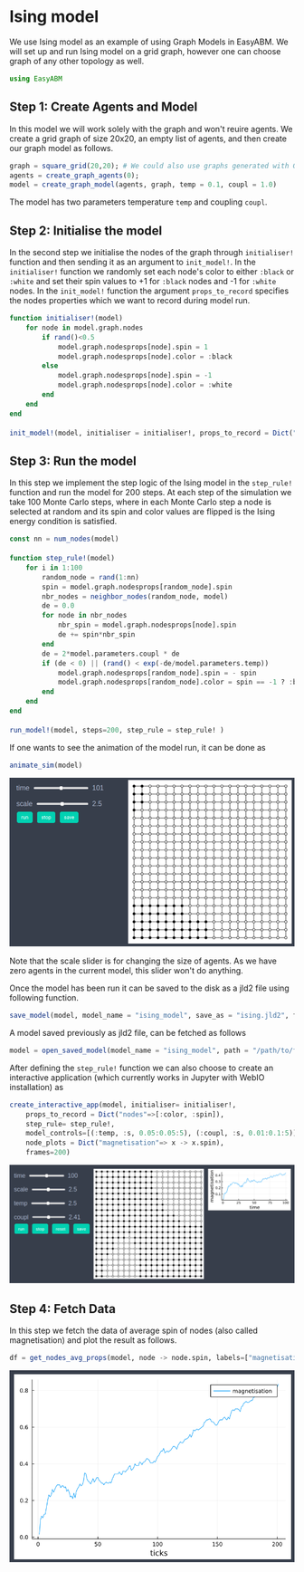 
# Ising model

We use Ising model as an example of using Graph Models in EasyABM. We will set up and run Ising model on a grid graph, however one can choose graph of any other 
topology as well.

```julia
using EasyABM
```

## Step 1: Create Agents and Model

In this model we will work solely with the graph and won't reuire agents. We create a grid graph of size 20x20, an empty list of agents, and then create our graph model as follows. 

```julia
graph = square_grid(20,20); # We could also use graphs generated with Graphs.jl package. 
agents = create_graph_agents(0);
model = create_graph_model(agents, graph, temp = 0.1, coupl = 1.0)
```

The model has two parameters temperature `temp` and coupling `coupl`. 

## Step 2: Initialise the model

In the second step we initialise the nodes of the graph through `initialiser!` function and then sending it as an argument to `init_model!`. In the `initialiser!` function we randomly set each node's color to either `:black` or `:white` and set their spin values to +1 for `:black` nodes and -1 for `:white` nodes. In the `init_model!` function the argument `props_to_record` specifies the nodes properties which we want to record during model run. 

```julia
function initialiser!(model)
    for node in model.graph.nodes
        if rand()<0.5
            model.graph.nodesprops[node].spin = 1
            model.graph.nodesprops[node].color = :black
        else
            model.graph.nodesprops[node].spin = -1
            model.graph.nodesprops[node].color = :white
        end
    end
end

init_model!(model, initialiser = initialiser!, props_to_record = Dict("nodes"=>[:color, :spin]))
```

## Step 3: Run the model

In this step we implement the step logic of the Ising model in the `step_rule!` function and run the model for 200 steps. At each step of the simulation we take 
100 Monte Carlo steps, where in each Monte Carlo step a node is selected at random and its spin and color values are flipped is the Ising energy condition is satisfied. 



```julia
const nn = num_nodes(model) 

function step_rule!(model)
    for i in 1:100
        random_node = rand(1:nn)
        spin = model.graph.nodesprops[random_node].spin
        nbr_nodes = neighbor_nodes(random_node, model)
        de = 0.0
        for node in nbr_nodes
            nbr_spin = model.graph.nodesprops[node].spin
            de += spin*nbr_spin
        end
        de = 2*model.parameters.coupl * de
        if (de < 0) || (rand() < exp(-de/model.parameters.temp))
            model.graph.nodesprops[random_node].spin = - spin
            model.graph.nodesprops[random_node].color = spin == -1 ? :black : :white
        end
    end
end

run_model!(model, steps=200, step_rule = step_rule! )
```

If one wants to see the animation of the model run, it can be done as 

```julia
animate_sim(model)
```

![png](assets/Ising/IsingAnim1.png)

Note that the scale slider is for changing the size of agents. As we have zero agents in the current model, this slider won't do anything. 


Once the model has been run it can be saved to the disk as a jld2 file using following function.

```julia
save_model(model, model_name = "ising_model", save_as = "ising.jld2", folder = "/path/to/folder/")
```

A model saved previously as jld2 file, can be fetched as follows 

```julia
model = open_saved_model(model_name = "ising_model", path = "/path/to/folder/ising.jld2")
```

After defining the `step_rule!` function we can also choose to create an interactive application (which currently works in Jupyter with WebIO installation) as 

```julia
create_interactive_app(model, initialiser= initialiser!,
    props_to_record = Dict("nodes"=>[:color, :spin]),
    step_rule= step_rule!,
    model_controls=[(:temp, :s, 0.05:0.05:5), (:coupl, :s, 0.01:0.1:5)],
    node_plots = Dict("magnetisation"=> x -> x.spin),
    frames=200) 
```

![png](assets/Ising/IsingIntApp.png)




## Step 4: Fetch Data 

In this step we fetch the data of average spin of nodes (also called magnetisation) and plot the result as follows. 

```julia
df = get_nodes_avg_props(model, node -> node.spin, labels=["magnetisation"], plot_result = true)
```

![png](assets/Ising/IsingPlot1.png)





